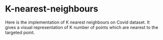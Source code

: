 # K-nearest-neighbours
Here is the implementation of K nearest neighbours on Covid dataset. It gives a visual representation of K number of points which are nearest to the targeted point.

